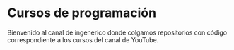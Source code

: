 # Cursos de programación

Bienvenido al canal de ingenerico donde colgamos repositorios con código correspondiente a los cursos del canal de YouTube. 
